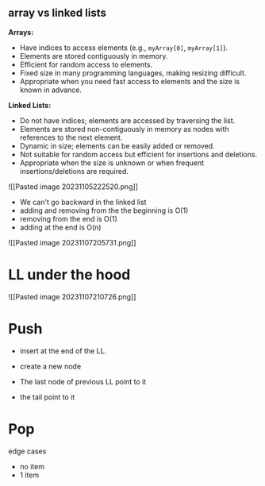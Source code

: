 ## array vs linked lists
**Arrays:**
- Have indices to access elements (e.g., `myArray[0]`, `myArray[1]`).
- Elements are stored contiguously in memory.
- Efficient for random access to elements.
- Fixed size in many programming languages, making resizing difficult.
- Appropriate when you need fast access to elements and the size is known in advance.

**Linked Lists:**
- Do not have indices; elements are accessed by traversing the list.
- Elements are stored non-contiguously in memory as nodes with references to the next element.
- Dynamic in size; elements can be easily added or removed.
- Not suitable for random access but efficient for insertions and deletions.
- Appropriate when the size is unknown or when frequent insertions/deletions are required.

![[Pasted image 20231105222520.png]]

- We can't go backward in the linked list
- adding and removing from the the beginning is O(1)
- removing from the end is O(1)
- adding at the end is O(n)

![[Pasted image 20231107205731.png]]

# LL under the hood
![[Pasted image 20231107210726.png]]

# Push
- insert at the end of the LL.

- create a new node
- The last node of previous LL point to it
- the tail point to it

# Pop
edge cases
- no item
- 1 item


